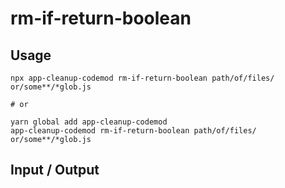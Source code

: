 # rm-if-return-boolean


## Usage

```
npx app-cleanup-codemod rm-if-return-boolean path/of/files/ or/some**/*glob.js

# or

yarn global add app-cleanup-codemod
app-cleanup-codemod rm-if-return-boolean path/of/files/ or/some**/*glob.js
```

## Input / Output

<!--FIXTURES_TOC_START-->
<!--FIXTURES_TOC_END-->

<!--FIXTURES_CONTENT_START-->
<!--FIXTURES_CONTENT_END-->